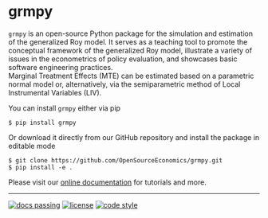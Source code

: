 # grmpy

``grmpy``  is an open-source Python package for the simulation and estimation of the generalized Roy model. It serves as a teaching tool to promote the conceptual framework of the generalized Roy model, illustrate a variety of issues in the econometrics of policy evaluation, and showcases basic software engineering practices. <br>
Marginal Treatment Effects (MTE) can be estimated based on a parametric normal model or,
alternatively, via the semiparametric method of Local Instrumental Variables (LIV).

You can install ```grmpy``` either via pip

```
$ pip install grmpy
```
Or download it directly from our GitHub repository and install the package in editable mode

```
$ git clone https://github.com/OpenSourceEconomics/grmpy.git
$ pip install -e .
```

Please visit our [online documentation](http://grmpy.readthedocs.io/) for tutorials and more.

-----
[![docs passing](https://travis-ci.org/OpenSourceEconomics/grmpy.svg?branch=master)]()
[![license](https://img.shields.io/github/license/mashape/apistatus.svg?maxAge=2592000)]()
[![code style](https://img.shields.io/badge/code%20style-black-000000.svg)](https://github.com/python/black)
